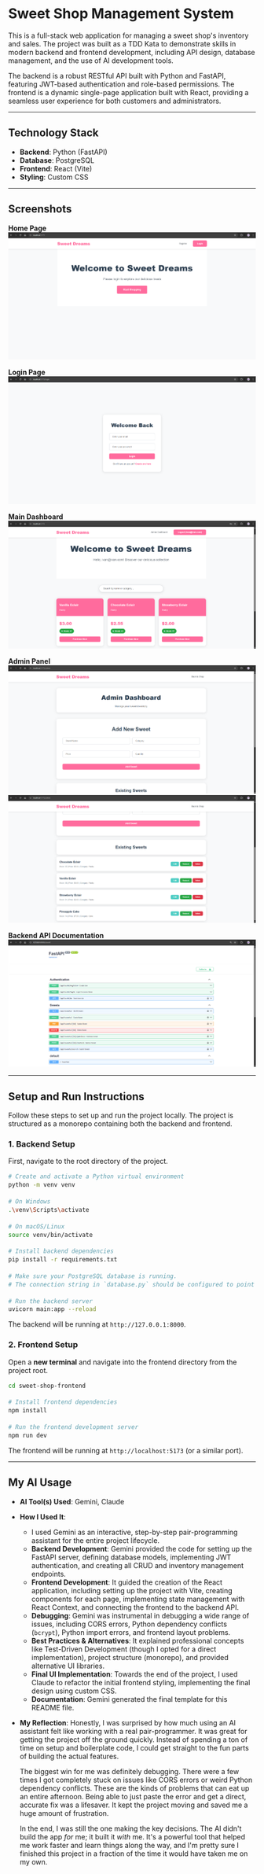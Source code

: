 # Sweet Shop Management System

This is a full-stack web application for managing a sweet shop's inventory and sales. The project was built as a TDD Kata to demonstrate skills in modern backend and frontend development, including API design, database management, and the use of AI development tools.

The backend is a robust RESTful API built with Python and FastAPI, featuring JWT-based authentication and role-based permissions. The frontend is a dynamic single-page application built with React, providing a seamless user experience for both customers and administrators.

---
## Technology Stack

* **Backend**: Python (FastAPI)
* **Database**: PostgreSQL
* **Frontend**: React (Vite)
* **Styling**: Custom CSS

---
## Screenshots

**Home Page**
![Home Page](screenshots/home.png)

**Login Page**
![Login Page](screenshots/login.png)

**Main Dashboard**
![Main Dashboard](screenshots/main-dashboard.png)

**Admin Panel**
![Admin Panel](screenshots/admin-dash1.png)
![Admin Panel](screenshots/admin-dash2.png)

**Backend API Documentation**
![Backend API Documentation](screenshots/api-docs.png)

---



## Setup and Run Instructions

Follow these steps to set up and run the project locally. The project is structured as a monorepo containing both the backend and frontend.

### 1. Backend Setup

First, navigate to the root directory of the project.

```bash
# Create and activate a Python virtual environment
python -m venv venv

# On Windows
.\venv\Scripts\activate

# On macOS/Linux
source venv/bin/activate

# Install backend dependencies
pip install -r requirements.txt

# Make sure your PostgreSQL database is running.
# The connection string in `database.py` should be configured to point to it.

# Run the backend server
uvicorn main:app --reload
```
The backend will be running at `http://127.0.0.1:8000`.

### 2. Frontend Setup

Open a **new terminal** and navigate into the frontend directory from the project root.

```bash
cd sweet-shop-frontend

# Install frontend dependencies
npm install

# Run the frontend development server
npm run dev
```
The frontend will be running at `http://localhost:5173` (or a similar port).

---
## My AI Usage

* **AI Tool(s) Used**: Gemini, Claude

* **How I Used It**:
    * I used Gemini as an interactive, step-by-step pair-programming assistant for the entire project lifecycle.
    * **Backend Development**: Gemini provided the code for setting up the FastAPI server, defining database models, implementing JWT authentication, and creating all CRUD and inventory management endpoints.
    * **Frontend Development**: It guided the creation of the React application, including setting up the project with Vite, creating components for each page, implementing state management with React Context, and connecting the frontend to the backend API.
    * **Debugging**: Gemini was instrumental in debugging a wide range of issues, including CORS errors, Python dependency conflicts (`bcrypt`), Python import errors, and frontend layout problems.
    * **Best Practices & Alternatives**: It explained professional concepts like Test-Driven Development (though I opted for a direct implementation), project structure (monorepo), and provided alternative UI libraries.
    * **Final UI Implementation**: Towards the end of the project, I used Claude to refactor the initial frontend styling, implementing the final design using custom CSS.
    * **Documentation**: Gemini generated the final template for this README file.

* **My Reflection**:
    Honestly, I was surprised by how much using an AI assistant felt like working with a real pair-programmer. It was great for getting the project off the ground quickly. Instead of spending a ton of time on setup and boilerplate code, I could get straight to the fun parts of building the actual features.

    The biggest win for me was definitely debugging. There were a few times I got completely stuck on issues like CORS errors or weird Python dependency conflicts. These are the kinds of problems that can eat up an entire afternoon. Being able to just paste the error and get a direct, accurate fix was a lifesaver. It kept the project moving and saved me a huge amount of frustration.

    In the end, I was still the one making the key decisions. The AI didn't build the app *for* me; it built it *with* me. It's a powerful tool that helped me work faster and learn things along the way, and I'm pretty sure I finished this project in a fraction of the time it would have taken me on my own.